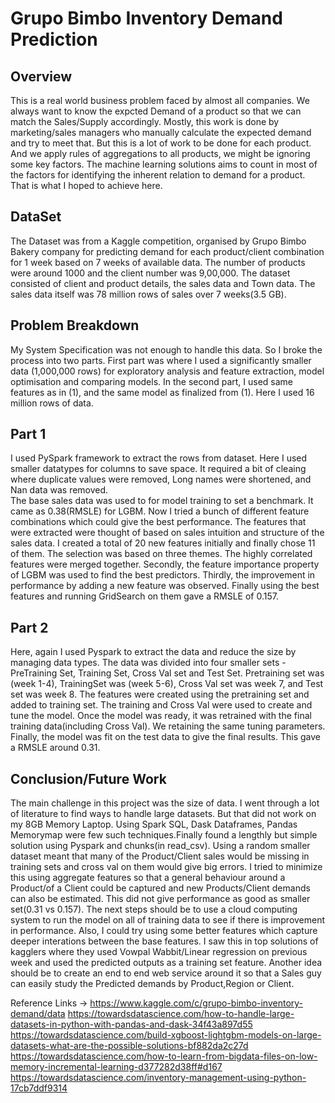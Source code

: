 # Grupo Bimbo Inventory Demand Prediction

## Overview
This is a real world business problem faced by almost all companies. We always want to know the expcted Demand of a product so that we can match the Sales/Supply accordingly. Mostly, this work is done by marketing/sales managers who manually calculate the expected demand and try to meet that. But this is a lot of work to be done for each product. And we apply rules of aggregations to all products, we might be ignoring some key factors. The machine learning solutions aims to count in most of the factors for identifying the inherent relation to demand for a product. That is what I hoped to achieve here.

## DataSet
The Dataset was from a Kaggle competition, organised by Grupo Bimbo Bakery company for predicting demand for each product/client combination for 1 week based on 7 weeks of available data. The number of products were around 1000 and the client number was 9,00,000. The dataset consisted of client and product details, the sales data and Town data. The sales data itself was 78 million rows of sales over 7 weeks(3.5 GB).

## Problem Breakdown
My System Specification was not enough to handle this data. So I broke the process into two parts. First part was where I used a significantly smaller data (1,000,000 rows) for exploratory analysis and feature extraction, model optimisation and comparing models. 
In the second part, I used same features as in (1), and the same model as finalized from (1). Here I used 16 million rows of data. 

## Part 1
I used PySpark framework to extract the rows from dataset. Here I used smaller datatypes for columns to save space. It required a bit of cleaing where duplicate values were removed, Long names were shortened, and Nan data was removed.  
The base sales data was used to for model training to set a benchmark. It came as 0.38(RMSLE) for LGBM. 
Now I tried a bunch of different feature combinations which could give the best performance. The features that were extracted were thought of based on sales intuition and structure of the sales data. I created a total of 20 new features initially and finally chose 11 of them. 
The selection was based on three themes. The highly correlated features were merged together. Secondly, the feature importance property of LGBM was used to find the best predictors. Thirdly, the improvement in performance by adding a new feature was observed. 
Finally using the best features and running GridSearch on them gave a RMSLE of 0.157. 

## Part 2
Here, again I used Pyspark to extract the data and reduce the size by managing data types. The data was divided into four smaller sets - PreTraining Set, Training Set, Cross Val set and Test Set. Pretraining set was (week 1-4), TrainingSet was (week 5-6), Cross Val set was week 7, and Test set was week 8. The features were created using the pretraining set and added to training set. The training and Cross Val were used to create and tune the model. Once the model was ready, it was retrained with the final training data(including Cross Val). We retaining the same tuning parameters. 
Finally, the model was fit on the test data to give the final results. This gave a RMSLE around 0.31.

## Conclusion/Future Work
The main challenge in this project was the size of data. I went through a lot of literature to find ways to handle large datasets. But that did not work on my 8GB Memory Laptop. Using Spark SQL, Dask Dataframes, Pandas Memorymap were few such techniques.Finally found a lengthly but simple solution using Pyspark and chunks(in read_csv). Using a random smaller dataset meant that many of the Product/Client sales would be missing in training sets and cross val on them would give big errors. I tried to minimize this using aggregate features so that a general behaviour around a Product/of a Client could be captured and new Products/Client demands can also be estimated. This did not give performance as good as smaller set(0.31 vs 0.157).
The next steps should be to use a cloud computing system to run the model on all of training data to see if there is improvement in performance. Also, I could try using some better features which capture deeper interations between the base features. I saw this in top solutions of kagglers where they used Vowpal Wabbit/Linear regression on previous week and used the predicted outputs as a training set feature. Another idea should be to create an end to end web service around it so that a Sales guy can easily study the Predicted demands by Product,Region or Client. 

Reference Links ->
https://www.kaggle.com/c/grupo-bimbo-inventory-demand/data 
https://towardsdatascience.com/how-to-handle-large-datasets-in-python-with-pandas-and-dask-34f43a897d55
https://towardsdatascience.com/build-xgboost-lightgbm-models-on-large-datasets-what-are-the-possible-solutions-bf882da2c27d
https://towardsdatascience.com/how-to-learn-from-bigdata-files-on-low-memory-incremental-learning-d377282d38ff#d167
https://towardsdatascience.com/inventory-management-using-python-17cb7ddf9314


